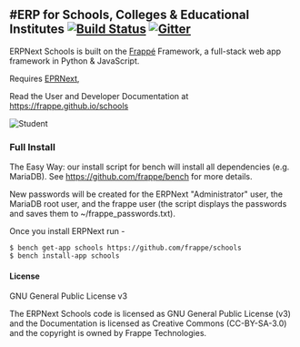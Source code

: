 #ERP for Schools, Colleges & Educational Institutes
[![Build Status](https://travis-ci.org/frappe/schools.png)](https://travis-ci.org/frappe/schools) [![Gitter](https://badges.gitter.im/Join%20Chat.svg)](https://gitter.im/frappe/erpnext?utm_source=badge&utm_medium=badge&utm_campaign=pr-badge&utm_content=badge)
---
ERPNext Schools is built on the [Frappé](https://github.com/frappe/frappe) Framework, a full-stack web app framework in Python & JavaScript.

Requires [EPRNext](https://github.com/frappe/erpnext), 

Read the User and Developer Documentation at https://frappe.github.io/schools

![Student](schools/public/student.png)

### Full Install

The Easy Way: our install script for bench will install all dependencies (e.g. MariaDB). See https://github.com/frappe/bench for more details.

New passwords will be created for the ERPNext "Administrator" user, the MariaDB root user, and the frappe user (the script displays the passwords and saves them to ~/frappe_passwords.txt).

Once you install ERPNext run -

```
$ bench get-app schools https://github.com/frappe/schools
$ bench install-app schools
```

#### License
GNU General Public License v3

The ERPNext Schools code is licensed as GNU General Public License (v3) and the Documentation is licensed as Creative Commons (CC-BY-SA-3.0) and the copyright is owned by Frappe Technologies.
